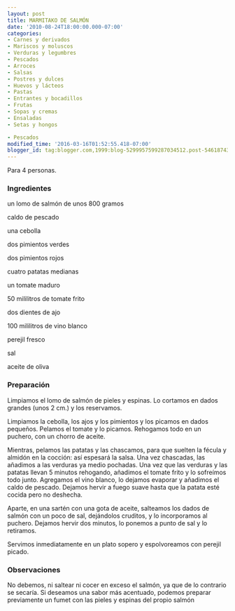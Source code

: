 ```yaml
---
layout: post
title: MARMITAKO DE SALMÓN
date: '2010-08-24T18:00:00.000-07:00'
categories:
- Carnes y derivados
- Mariscos y moluscos
- Verduras y legumbres
- Pescados
- Arroces
- Salsas
- Postres y dulces
- Huevos y lácteos
- Pastas
- Entrantes y bocadillos
- Frutas
- Sopas y cremas
- Ensaladas
- Setas y hongos

- Pescados
modified_time: '2016-03-16T01:52:55.418-07:00'
blogger_id: tag:blogger.com,1999:blog-5299957599287034512.post-5461874396631947584
---
```


Para 4 personas.

<h3>Ingredientes</h3>

un lomo de salmón de unos 800 gramos

caldo de pescado

una cebolla

dos pimientos verdes

dos pimientos rojos

cuatro patatas medianas

un tomate maduro

50 mililitros de tomate frito

dos dientes de ajo

100 mililitros de vino blanco

perejil fresco

sal

aceite de oliva

<h3>Preparación</h3>

Limpiamos el lomo de salmón de pieles y espinas. Lo cortamos en dados grandes (unos 2 cm.) y los reservamos.

Limpiamos la cebolla, los ajos y los pimientos y los picamos en dados pequeños. Pelamos el tomate y lo picamos. Rehogamos todo en un puchero, con un chorro de aceite.

Mientras, pelamos las patatas y las chascamos, para que suelten la fécula y almidón en la cocción: así espesará la salsa. Una vez chascadas, las añadimos a las verduras ya medio pochadas. Una vez que las verduras y las patatas llevan 5 minutos rehogando, añadimos el tomate frito y lo sofreímos todo junto. Agregamos el vino blanco, lo dejamos evaporar y añadimos el caldo de pescado. Dejamos hervir a fuego suave hasta que la patata esté cocida pero no deshecha.

Aparte, en una sartén con una gota de aceite, salteamos los dados de salmón con un poco de sal, dejándolos cruditos, y lo incorporamos al puchero. Dejamos hervir dos minutos, lo ponemos a punto de sal y lo retiramos.

Servimos inmediatamente en un plato sopero y espolvoreamos con perejil picado.

<h3>Observaciones</h3>

No debemos, ni saltear ni cocer en exceso el salmón, ya que de lo contrario se secaría. Si deseamos una sabor más acentuado, podemos preparar previamente un fumet con las pieles y espinas del propio salmón

